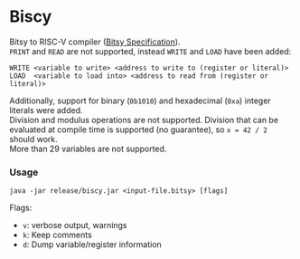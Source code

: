 # Biscy
Bitsy to RISC-V compiler ([Bitsy Specification](https://github.com/apbendi/bitsyspec/blob/master/BITSY.md)).  
`PRINT` and `READ` are not supported, instead `WRITE` and `LOAD` have been added:
```
WRITE <variable to write> <address to write to (register or literal)>
LOAD  <variable to load into> <address to read from (register or literal)>
```
Additionally, support for binary (`0b1010`) and hexadecimal (`0xa`) integer literals were added.  
Division and modulus operations are not supported. Division that can be evaluated at compile time is supported (no guarantee), so `x = 42 / 2` should work.  
More than 29 variables are not supported.

### Usage
```java -jar release/biscy.jar <input-file.bitsy> [flags]```  

Flags:  
* `v`: verbose output, warnings
* `k`: Keep comments
* `d`: Dump variable/register information

